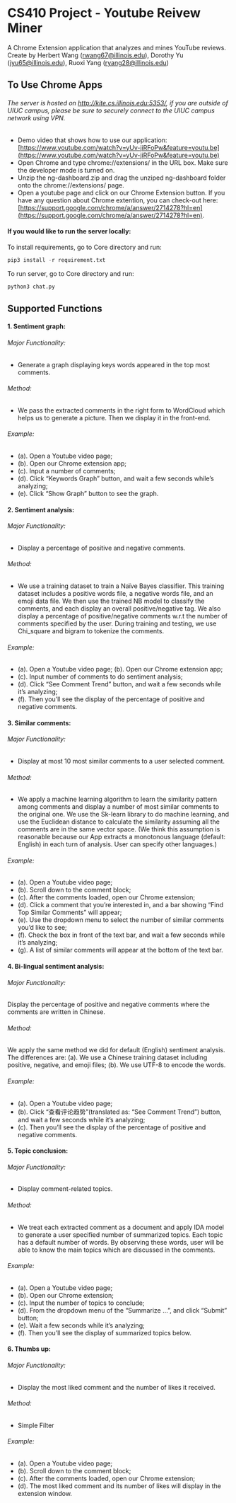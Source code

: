 # CS410 Project - Youtube Reivew Miner
A Chrome Extension application that analyzes and mines YouTube reviews.
Create by Herbert Wang (rwang67@illinois.edu), Dorothy Yu (jyu65@illinois.edu), Ruoxi Yang (ryang28@illinois.edu)

## To Use Chrome Apps
###### The server is hosted on http://kite.cs.illinois.edu:5353/, if you are outside of UIUC campus, please be sure to securely connect to the UIUC campus network using VPN.
+ Demo video that shows how to use our application: [https://www.youtube.com/watch?v=yUv-jiRFoPw&feature=youtu.be](https://www.youtube.com/watch?v=yUv-jiRFoPw&feature=youtu.be)
+ Open Chrome and type chrome://extensions/ in the URL box. Make sure the developer mode is turned on. 
+ Unzip the ng-dashboard.zip and drag the unziped ng-dashboard folder onto the chrome://extensions/ page. 
+ Open a youtube page and click on our Chrome Extension button. If you have any question about Chrome extention, you can check-out here: [https://support.google.com/chrome/a/answer/2714278?hl=en](https://support.google.com/chrome/a/answer/2714278?hl=en).


#### If you would like to run the server locally:
To install requirements, go to Core directory and run:
```python
pip3 install -r requirement.txt
```
To run server, go to Core directory and run: 
```python
python3 chat.py
```
## Supported Functions
#### 1.	Sentiment graph:
###### Major Functionality: 
- Generate a graph displaying keys words appeared in the top most comments.
###### Method: 
- We pass the extracted comments in the right form to WordCloud which helps us to generate a picture. Then we display it in the front-end.
###### Example:
- (a). Open a Youtube video page;
- (b). Open our Chrome extension app;
- (c). Input a number of comments;
- (d). Click “Keywords Graph” button, and wait a few seconds while’s analyzing;
- (e). Click “Show Graph” button to see the graph.

#### 2.	Sentiment analysis:
###### Major Functionality: 
- Display a percentage of positive and negative comments.
###### Method: 
- We use a training dataset to train a Naïve Bayes classifier. This training dataset includes a positive words file, a negative words file, and an emoji data file. We then use the trained NB model to classify the comments, and each display an overall positive/negative tag. We also display a percentage of positive/negative comments w.r.t the number of comments specified by the user. During training and testing, we use Chi_square and bigram to tokenize the comments.
###### Example:
- (a). Open a Youtube video page;
       (b). Open our Chrome extension app;
- (c). Input number of comments to do sentiment analysis;
- (d). Click “See Comment Trend” button, and wait a few seconds while it’s analyzing;
- (f). Then you’ll see the display of the percentage of positive and negative comments.

#### 3.	Similar comments:
###### Major Functionality: 
- Display at most 10 most similar comments to a user selected comment.
###### Method: 
- We apply a machine learning algorithm to learn the similarity pattern among comments and display a number of most similar comments to the original one. We use the Sk-learn library to do machine learning, and use the Euclidean distance to calculate the similarity assuming all the comments are in the same vector space. (We think this assumption is reasonable because our App extracts a monotonous language (default: English) in each turn of analysis. User can specify other languages.)
###### Example:
- (a). Open a Youtube video page;
- (b). Scroll down to the comment block;
- (c). After the comments loaded, open our Chrome extension;
- (d). Click a comment that you’re interested in, and a bar showing “Find Top Similar Comments” will appear;
- (e). Use the dropdown menu to select the number of similar comments you’d like to see;
- (f). Check the box in front of the text bar, and wait a few seconds while it’s analyzing;
- (g). A list of similar comments will appear at the bottom of the text bar.

#### 4.	Bi-lingual sentiment analysis:
###### Major Functionality: 
Display the percentage of positive and negative comments where the comments are written in Chinese.
###### Method: 
We apply the same method we did for default (English) sentiment analysis. The differences are: (a). We use a Chinese training dataset including positive, negative, and emoji files; (b). We use UTF-8 to encode the words.
###### Example:
- (a). Open a Youtube video page;
- (b). Click “查看评论趋势”(translated as: “See Comment Trend”) button, and wait a few seconds while it’s analyzing;
- (c). Then you’ll see the display of the percentage of positive and negative comments.

#### 5.	Topic conclusion: 
###### Major Functionality: 
- Display comment-related topics.
###### Method: 
- We treat each extracted comment as a document and apply IDA model to generate a user specified number of summarized topics. Each topic has a default number of words. By observing these words, user will be able to know the main topics which are discussed in the comments.
###### Example:
- (a). Open a Youtube video page;
- (b). Open our Chrome extension;
- (c). Input the number of topics to conclude;
- (d). From the dropdown menu of the “Summarize …”, and click “Submit” button;
- (e). Wait a few seconds while it’s analyzing;
- (f). Then you’ll see the display of summarized topics below.

#### 6.	Thumbs up:
###### Major Functionality: 
- Display the most liked comment and the number of likes it received.
###### Method: 
- Simple Filter
###### Example:
- (a). Open a Youtube video page;
- (b). Scroll down to the comment block;
- (c). After the comments loaded, open our Chrome extension;
- (d). The most liked comment and its number of likes will display in the extension window.

